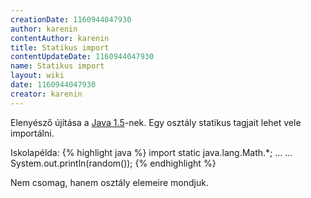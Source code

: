```yaml
---
creationDate: 1160944047930 
author: karenin 
contentAuthor: karenin 
title: Statikus import 
contentUpdateDate: 1160944047930 
name: Statikus import 
layout: wiki 
date: 1160944047930 
creator: karenin 
---
```

Elenyésző újítása a [Java 1.5](java%201.5.html)-nek. Egy osztály statikus tagjait lehet vele importálni. 

Iskolapélda:
{% highlight java %}
import static java.lang.Math.*;
...
...
System.out.println(random());
{% endhighlight %}

Nem csomag, hanem osztály elemeire mondjuk.
